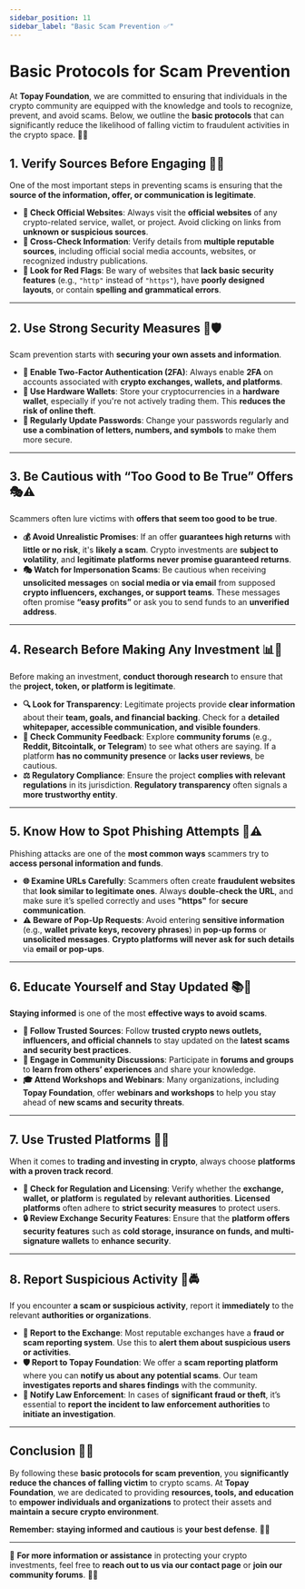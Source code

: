 ```yaml
---
sidebar_position: 11
sidebar_label: "Basic Scam Prevention ✅"
---
```


# **Basic Protocols for Scam Prevention**

At **Topay Foundation**, we are committed to ensuring that individuals in the crypto community are equipped with the knowledge and tools to recognize, prevent, and avoid scams. Below, we outline the **basic protocols** that can significantly reduce the likelihood of falling victim to fraudulent activities in the crypto space. 🔐🚀

## 1. **Verify Sources Before Engaging** 🔎✅

One of the most important steps in preventing scams is ensuring that the **source of the information, offer, or communication is legitimate**.

- **🔗 Check Official Websites**: Always visit the **official websites** of any crypto-related service, wallet, or project. Avoid clicking on links from **unknown or suspicious sources**.
- **📌 Cross-Check Information**: Verify details from **multiple reputable sources**, including official social media accounts, websites, or recognized industry publications.
- **🚨 Look for Red Flags**: Be wary of websites that **lack basic security features** (e.g., `"http"` instead of `"https"`), have **poorly designed layouts**, or contain **spelling and grammatical errors**.

---

## 2. **Use Strong Security Measures** 🔐🛡️

Scam prevention starts with **securing your own assets and information**.

- **🔑 Enable Two-Factor Authentication (2FA)**: Always enable **2FA** on accounts associated with **crypto exchanges, wallets, and platforms**.
- **💾 Use Hardware Wallets**: Store your cryptocurrencies in a **hardware wallet**, especially if you're not actively trading them. This **reduces the risk of online theft**.
- **🔄 Regularly Update Passwords**: Change your passwords regularly and **use a combination of letters, numbers, and symbols** to make them more secure.

---

## 3. **Be Cautious with “Too Good to Be True” Offers** 🎭⚠️

Scammers often lure victims with **offers that seem too good to be true**.

- **💰 Avoid Unrealistic Promises**: If an offer **guarantees high returns** with **little or no risk**, it's **likely a scam**. Crypto investments are **subject to volatility**, and **legitimate platforms never promise guaranteed returns**.
- **🎭 Watch for Impersonation Scams**: Be cautious when receiving **unsolicited messages** on **social media or via email** from supposed **crypto influencers, exchanges, or support teams**. These messages often promise **“easy profits”** or ask you to send funds to an **unverified address**.

---

## 4. **Research Before Making Any Investment** 📊🔬

Before making an investment, **conduct thorough research** to ensure that the **project, token, or platform is legitimate**.

- **🔍 Look for Transparency**: Legitimate projects provide **clear information** about their **team, goals, and financial backing**. Check for a **detailed whitepaper, accessible communication, and visible founders**.
- **👥 Check Community Feedback**: Explore **community forums** (e.g., **Reddit, Bitcointalk, or Telegram**) to see what others are saying. If a platform **has no community presence** or **lacks user reviews**, be cautious.
- **⚖️ Regulatory Compliance**: Ensure the project **complies with relevant regulations** in its jurisdiction. **Regulatory transparency** often signals a **more trustworthy entity**.

---

## 5. **Know How to Spot Phishing Attempts** 🎣⚠️

Phishing attacks are one of the **most common ways** scammers try to **access personal information and funds**.

- **🌐 Examine URLs Carefully**: Scammers often create **fraudulent websites** that **look similar to legitimate ones**. Always **double-check the URL**, and make sure it’s spelled correctly and uses **"https"** for **secure communication**.
- **⚠️ Beware of Pop-Up Requests**: Avoid entering **sensitive information** (e.g., **wallet private keys, recovery phrases**) in **pop-up forms** or **unsolicited messages**. **Crypto platforms will never ask for such details** via **email or pop-ups**.

---

## 6. **Educate Yourself and Stay Updated** 📚🚀

**Staying informed** is one of the most **effective ways to avoid scams**.

- **📰 Follow Trusted Sources**: Follow **trusted crypto news outlets, influencers, and official channels** to stay updated on the **latest scams and security best practices**.
- **💬 Engage in Community Discussions**: Participate in **forums and groups** to **learn from others’ experiences** and share your knowledge.
- **🎓 Attend Workshops and Webinars**: Many organizations, including **Topay Foundation**, offer **webinars and workshops** to help you stay ahead of **new scams and security threats**.

---

## 7. **Use Trusted Platforms** 🏦✅

When it comes to **trading and investing in crypto**, always choose **platforms with a proven track record**.

- **📜 Check for Regulation and Licensing**: Verify whether the **exchange, wallet, or platform** is **regulated** by **relevant authorities**. **Licensed platforms** often adhere to **strict security measures** to protect users.
- **🔒 Review Exchange Security Features**: Ensure that the **platform offers security features** such as **cold storage, insurance on funds, and multi-signature wallets** to **enhance security**.

---

## 8. **Report Suspicious Activity** 🛑🚔

If you encounter **a scam or suspicious activity**, report it **immediately** to the relevant **authorities or organizations**.

- **📨 Report to the Exchange**: Most reputable exchanges have a **fraud or scam reporting system**. Use this to **alert them about suspicious users or activities**.
- **🛡️ Report to Topay Foundation**: We offer a **scam reporting platform** where you can **notify us about any potential scams**. Our team **investigates reports and shares findings** with the community.
- **👮 Notify Law Enforcement**: In cases of **significant fraud or theft**, it’s essential to **report the incident to law enforcement authorities** to **initiate an investigation**.

---

## **Conclusion** 🎯✅

By following these **basic protocols for scam prevention**, you **significantly reduce the chances of falling victim** to crypto scams. At **Topay Foundation**, we are dedicated to providing **resources, tools, and education** to **empower individuals and organizations** to protect their assets and **maintain a secure crypto environment**.  

**Remember:** **staying informed and cautious** is **your best defense**. 🔐🚀  

---

🔹 **For more information or assistance** in protecting your crypto investments, feel free to **reach out to us via our contact page** or **join our community forums**. 💬📢

